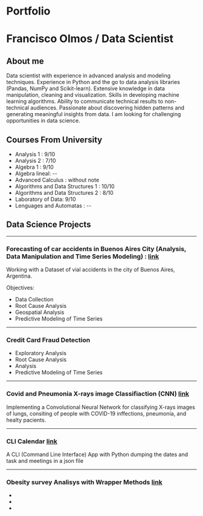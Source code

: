 # Portfolio 
# Francisco Olmos / Data Scientist

## About me 

Data scientist with experience in advanced analysis and modeling techniques. Experience in Python and the go to data analysis libraries (Pandas, NumPy and Scikit-learn). Extensive knowledge in data manipulation, cleaning and visualization. Skills in developing machine learning algorithms. Ability to communicate technical results to non-technical audiences. Passionate about discovering hidden patterns and generating meaningful insights from data. I am looking for challenging opportunities in data science.

## Courses From University

- Analysis 1 : 9/10
- Analysis 2 : 7/10
- Algebra 1 : 9/10
- Algebra lineal: --
- Advanced Calculus : without note
- Algorithms and Data Structures 1 : 10/10
- Algorithms and Data Structures 2 : 8/10
- Laboratory of Data: 9/10
- Lenguages and Automatas : --

## Data Science Projects
----------------------
### Forecasting of car accidents in Buenos Aires City (Analysis, Data Manipulation and Time Series Modeling) : [link](https://github.com/N34R20/Ciencia-de-Datos-DH/tree/main/TP-4)

Working with a Dataset of vial accidents in the city of Buenos Aires, Argentina. 

Objectives: 
- Data Collection 
- Root Cause Analysis
- Geospatial Analysis
- Predictive Modeling of Time Series


----------------------
### Credit Card Fraud Detection

- Exploratory Analysis 
- Root Cause Analysis
-  Analysis
- Predictive Modeling of Time Series

----------------------
### Covid and Pneumonia X-rays image Classifiaction (CNN) [link](https://github.com/N34R20/Codecademy/blob/main/Deep_learning_TF/Classification/classification-challenge/classification-challenge/classification-challenge-starter/Covid19-dataset/covid_dl_notebook.ipynb)

Implementing a Convolutional Neural Network for classifying X-rays images of lungs, consiting of people with COVID-19 inffections, pneumonia, and healty pacients. 


----------------------
### CLI Calendar [link](https://github.com/N34R20/Codecademy/blob/main/python_mini_projects/CLI_Calendar/main.py)

A CLI (Command Line Interface) App with Python 
dumping the dates and task and meetings in a json file 

----------------------
### Obesity survey Analisys with Wrapper Methods [link](https://github.com/N34R20/Codecademy/blob/main/Machine%20Learning/wrapper_methods_project/wrapper_method_starter.ipynb)

-
-
- 

